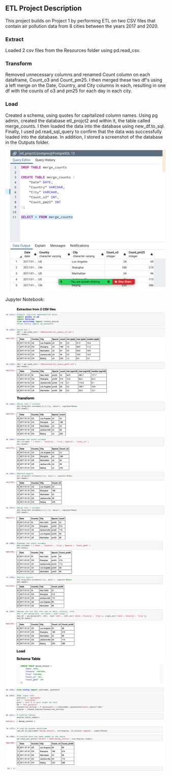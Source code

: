 ## ETL Project Description

This project builds on Project 1 by performing ETL on two CSV files that contain air pollution data from 8 cities between the years 2017 and 2020.

### Extract 
Loaded 2 csv files from the Resources folder using pd.read_csv.

### Transform
Removed unnecessary columns and renamed Count column on each dataframe, Count_o3 and Count_pm25. I then merged these two df's using a left merge on the Date, Country, and City columns in each, resulting in one df with the counts of o3 and pm25 for each day in each city.

### Load 
Created a schema, using quotes for capitalized column names. Using pg admin, created the database etl_projct2 and within it, the table called merge_counts. I then loaded the data into the database using new_df.to_sql. Finally, I used pd.read_sql_query to confirm that the data was successfully loaded into the database. In addition, I stored a screenshot of the database in the Outputs folder.

![Image](https://github.com/markwsutton/ETL-using-Python-SQL/blob/master/Outputs/pgadin-screenshoot.png)

Jupyter Notebook:

![Image](https://github.com/markwsutton/ETL-using-Python-SQL/blob/master/Outputs/jn1.png)
![Image](https://github.com/markwsutton/ETL-using-Python-SQL/blob/master/Outputs/jn2.png)
![Image](https://github.com/markwsutton/ETL-using-Python-SQL/blob/master/Outputs/jn3.png)
![Image](https://github.com/markwsutton/ETL-using-Python-SQL/blob/master/Outputs/jn4.png)
![Image](https://github.com/markwsutton/ETL-using-Python-SQL/blob/master/Outputs/jn5.png)
